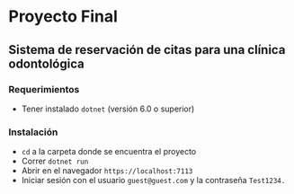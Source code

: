 # Proyecto Final
## Sistema de reservaci&oacute;n de citas para una cl&iacute;nica odontol&oacute;gica

### Requerimientos
- Tener instalado `dotnet` (versi&oacute;n 6.0 o superior)

### Instalaci&oacute;n
- `cd` a la carpeta donde se encuentra el proyecto
- Correr `dotnet run`
- Abrir en el navegador `https://localhost:7113`
- Iniciar sesi&oacute;n con el usuario `guest@guest.com` y la contrase&ntilde;a `Test1234.`